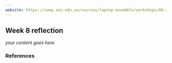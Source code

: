 ```yaml
---
website: https://comp.anu.edu.au/courses/laptop-ensemble/workshops/08-synthesis-and-sampling-2/
---
```


## Week 8 reflection

_your content goes here_

### References